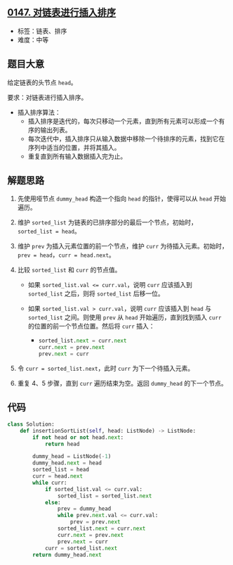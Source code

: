 ## [0147. 对链表进行插入排序](https://leetcode-cn.com/problems/insertion-sort-list/)

- 标签：链表、排序
- 难度：中等

## 题目大意

给定链表的头节点 `head`。

要求：对链表进行插入排序。

- 插入排序算法：
  - 插入排序是迭代的，每次只移动一个元素，直到所有元素可以形成一个有序的输出列表。
  - 每次迭代中，插入排序只从输入数据中移除一个待排序的元素，找到它在序列中适当的位置，并将其插入。
  - 重复直到所有输入数据插入完为止。

## 解题思路

1. 先使用哑节点 `dummy_head` 构造一个指向 `head` 的指针，使得可以从 `head` 开始遍历。

2. 维护 `sorted_list` 为链表的已排序部分的最后一个节点，初始时，`sorted_list = head`。

3. 维护 `prev` 为插入元素位置的前一个节点，维护 `curr` 为待插入元素。初始时，`prev = head`，`curr = head.next`。

4. 比较 `sorted_list` 和 `curr` 的节点值。

   - 如果 `sorted_list.val <= curr.val`，说明 `curr` 应该插入到 `sorted_list` 之后，则将 `sorted_list` 后移一位。

   - 如果 `sorted_list.val > curr.val`，说明 `curr` 应该插入到 `head` 与 `sorted_list` 之间。则使用 `prev` 从 `head` 开始遍历，直到找到插入 `curr` 的位置的前一个节点位置。然后将 `curr` 插入：

     - ````Python
       sorted_list.next = curr.next
       curr.next = prev.next
       prev.next = curr
       ````

5. 令 `curr = sorted_list.next`，此时 `curr` 为下一个待插入元素。
6. 重复 4、5 步骤，直到 `curr` 遍历结束为空。返回 `dummy_head` 的下一个节点。

## 代码

```Python
class Solution:
    def insertionSortList(self, head: ListNode) -> ListNode:
        if not head or not head.next:
            return head

        dummy_head = ListNode(-1)
        dummy_head.next = head
        sorted_list = head
        curr = head.next
        while curr:
            if sorted_list.val <= curr.val:
                sorted_list = sorted_list.next
            else:
                prev = dummy_head
                while prev.next.val <= curr.val:
                    prev = prev.next
                sorted_list.next = curr.next
                curr.next = prev.next
                prev.next = curr
            curr = sorted_list.next
        return dummy_head.next
```

